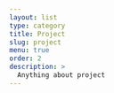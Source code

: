 ```yaml
---
layout: list
type: category
title: Project
slug: project
menu: true
order: 2
description: >
  Anything about project
---
```

